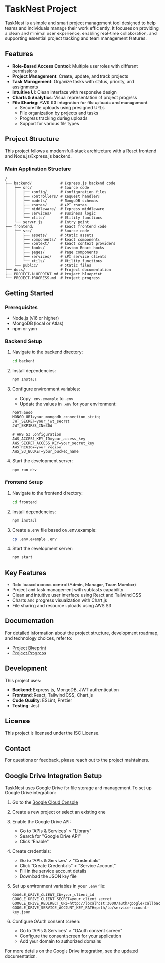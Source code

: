 # TaskNest Project

TaskNest is a simple and smart project management tool designed to help teams and individuals manage their work efficiently. It focuses on providing a clean and minimal user experience, enabling real-time collaboration, and supporting essential project tracking and team management features.

## Features

- **Role-Based Access Control**: Multiple user roles with different permissions
- **Project Management**: Create, update, and track projects
- **Task Management**: Organize tasks with status, priority, and assignments
- **Intuitive UI**: Clean interface with responsive design
- **Charts & Analytics**: Visual representation of project progress
- **File Sharing**: AWS S3 integration for file uploads and management
  - Secure file uploads using presigned URLs
  - File organization by projects and tasks
  - Progress tracking during uploads
  - Support for various file types

## Project Structure

This project follows a modern full-stack architecture with a React frontend and Node.js/Express.js backend.

### Main Application Structure

```
/
├── backend/             # Express.js backend code
│   ├── src/             # Source code
│   │   ├── config/      # Configuration files
│   │   ├── controllers/ # Request handlers
│   │   ├── models/      # MongoDB schemas
│   │   ├── routes/      # API routes
│   │   ├── middleware/  # Express middleware
│   │   ├── services/    # Business logic
│   │   └── utils/       # Utility functions
│   └── server.js        # Entry point
├── frontend/            # React frontend code
│   ├── src/             # Source code
│   │   ├── assets/      # Static assets
│   │   ├── components/  # React components
│   │   ├── context/     # React context providers
│   │   ├── hooks/       # Custom React hooks
│   │   ├── pages/       # Page components
│   │   ├── services/    # API service clients
│   │   └── utils/       # Utility functions
│   └── public/          # Static files
├── docs/                # Project documentation
├── PROJECT-BLUEPRINT.md # Project blueprint
└── PROJECT-PROGRESS.md  # Project progress
```

## Getting Started

### Prerequisites

- Node.js (v16 or higher)
- MongoDB (local or Atlas)
- npm or yarn

### Backend Setup

1. Navigate to the backend directory:
   ```bash
   cd backend
   ```

2. Install dependencies:
   ```bash
   npm install
   ```

3. Configure environment variables:
   - Copy `.env.example` to `.env`
   - Update the values in `.env` for your environment:
   ```
   PORT=8000
   MONGO_URI=your_mongodb_connection_string
   JWT_SECRET=your_jwt_secret
   JWT_EXPIRES_IN=30d
   
   # AWS S3 Configuration
   AWS_ACCESS_KEY_ID=your_access_key
   AWS_SECRET_ACCESS_KEY=your_secret_key
   AWS_REGION=your_region
   AWS_S3_BUCKET=your_bucket_name
   ```

4. Start the development server:
   ```bash
   npm run dev
   ```

### Frontend Setup

1. Navigate to the frontend directory:
   ```bash
   cd frontend
   ```

2. Install dependencies:
   ```bash
   npm install
   ```

3. Create a .env file based on .env.example:
   ```bash
   cp .env.example .env
   ```

4. Start the development server:
   ```bash
   npm start
   ```

## Key Features

- Role-based access control (Admin, Manager, Team Member)
- Project and task management with subtasks capability
- Clean and intuitive user interface using React and Tailwind CSS
- Charts and progress visualization with Chart.js
- File sharing and resource uploads using AWS S3

## Documentation

For detailed information about the project structure, development roadmap, and technology choices, refer to:

- [Project Blueprint](PROJECT-BLUEPRINT.md)
- [Project Progress](PROJECT-PROGRESS.md)

## Development

This project uses:

- **Backend**: Express.js, MongoDB, JWT authentication
- **Frontend**: React, Tailwind CSS, Chart.js
- **Code Quality**: ESLint, Prettier
- **Testing**: Jest

## License

This project is licensed under the ISC License.

## Contact

For questions or feedback, please reach out to the project maintainers.

## Google Drive Integration Setup

TaskNest uses Google Drive for file storage and management. To set up Google Drive integration:

1. Go to the [Google Cloud Console](https://console.cloud.google.com/)
2. Create a new project or select an existing one
3. Enable the Google Drive API:
   - Go to "APIs & Services" > "Library"
   - Search for "Google Drive API"
   - Click "Enable"

4. Create credentials:
   - Go to "APIs & Services" > "Credentials"
   - Click "Create Credentials" > "Service Account"
   - Fill in the service account details
   - Download the JSON key file

5. Set up environment variables in your `.env` file:
   ```
   GOOGLE_DRIVE_CLIENT_ID=your_client_id
   GOOGLE_DRIVE_CLIENT_SECRET=your_client_secret
   GOOGLE_DRIVE_REDIRECT_URI=http://localhost:3000/auth/google/callback
   GOOGLE_DRIVE_SERVICE_ACCOUNT_KEY_PATH=path/to/service-account-key.json
   ```

6. Configure OAuth consent screen:
   - Go to "APIs & Services" > "OAuth consent screen"
   - Configure the consent screen for your application
   - Add your domain to authorized domains

For more details on the Google Drive integration, see the updated documentation.
